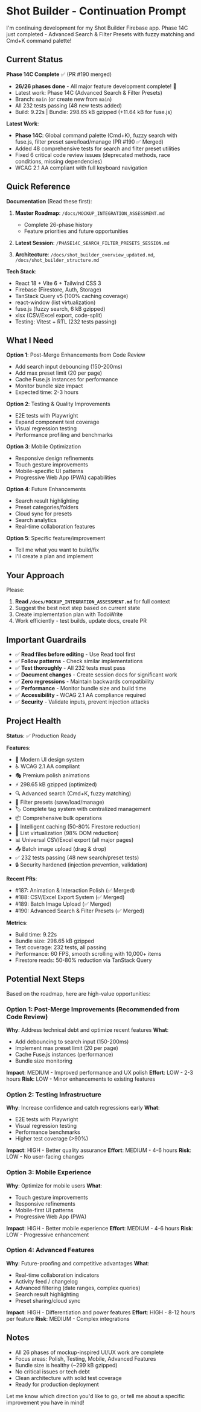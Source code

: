 # Shot Builder - Continuation Prompt

I'm continuing development for my Shot Builder Firebase app. Phase 14C just completed - Advanced Search & Filter Presets with fuzzy matching and Cmd+K command palette!

## Current Status

**Phase 14C Complete** ✅ (PR #190 merged)
- **26/26 phases done** - All major feature development complete! 🎉
- Latest work: Phase 14C (Advanced Search & Filter Presets)
- Branch: `main` (or create new from `main`)
- All 232 tests passing (48 new tests added)
- Build: 9.22s | Bundle: 298.65 kB gzipped (+11.64 kB for fuse.js)

**Latest Work**:
- **Phase 14C**: Global command palette (Cmd+K), fuzzy search with fuse.js, filter preset save/load/manage (PR #190 ✅ Merged)
- Added 48 comprehensive tests for search and filter preset utilities
- Fixed 6 critical code review issues (deprecated methods, race conditions, missing dependencies)
- WCAG 2.1 AA compliant with full keyboard navigation

## Quick Reference

**Documentation** (Read these first):
1. **Master Roadmap**: `/docs/MOCKUP_INTEGRATION_ASSESSMENT.md`
   - Complete 26-phase history
   - Feature priorities and future opportunities

2. **Latest Session**: `/PHASE14C_SEARCH_FILTER_PRESETS_SESSION.md`

3. **Architecture**: `/docs/shot_builder_overview_updated.md`, `/docs/shot_builder_structure.md`

**Tech Stack**:
- React 18 + Vite 6 + Tailwind CSS 3
- Firebase (Firestore, Auth, Storage)
- TanStack Query v5 (100% caching coverage)
- react-window (list virtualization)
- fuse.js (fuzzy search, 6 kB gzipped)
- xlsx (CSV/Excel export, code-split)
- Testing: Vitest + RTL (232 tests passing)

## What I Need

**Option 1**: Post-Merge Enhancements from Code Review
- Add search input debouncing (150-200ms)
- Add max preset limit (20 per page)
- Cache Fuse.js instances for performance
- Monitor bundle size impact
- Expected time: 2-3 hours

**Option 2**: Testing & Quality Improvements
- E2E tests with Playwright
- Expand component test coverage
- Visual regression testing
- Performance profiling and benchmarks

**Option 3**: Mobile Optimization
- Responsive design refinements
- Touch gesture improvements
- Mobile-specific UI patterns
- Progressive Web App (PWA) capabilities

**Option 4**: Future Enhancements
- Search result highlighting
- Preset categories/folders
- Cloud sync for presets
- Search analytics
- Real-time collaboration features

**Option 5**: Specific feature/improvement
- Tell me what you want to build/fix
- I'll create a plan and implement

## Your Approach

Please:
1. **Read `/docs/MOCKUP_INTEGRATION_ASSESSMENT.md`** for full context
2. Suggest the best next step based on current state
3. Create implementation plan with TodoWrite
4. Work efficiently - test builds, update docs, create PR

## Important Guardrails

- ✅ **Read files before editing** - Use Read tool first
- ✅ **Follow patterns** - Check similar implementations
- ✅ **Test thoroughly** - All 232 tests must pass
- ✅ **Document changes** - Create session docs for significant work
- ✅ **Zero regressions** - Maintain backwards compatibility
- ✅ **Performance** - Monitor bundle size and build time
- ✅ **Accessibility** - WCAG 2.1 AA compliance required
- ✅ **Security** - Validate inputs, prevent injection attacks

## Project Health

**Status**: ✅ Production Ready

**Features**:
- 🎨 Modern UI design system
- ♿ WCAG 2.1 AA compliant
- 🎭 Premium polish animations
- ⚡ 298.65 kB gzipped (optimized)
- 🔍 Advanced search (Cmd+K, fuzzy matching)
- 💾 Filter presets (save/load/manage)
- 🏷️ Complete tag system with centralized management
- 📦 Comprehensive bulk operations
- 💾 Intelligent caching (50-80% Firestore reduction)
- 📜 List virtualization (98% DOM reduction)
- 📊 Universal CSV/Excel export (all major pages)
- 📤 Batch image upload (drag & drop)
- ✅ 232 tests passing (48 new search/preset tests)
- 🔒 Security hardened (injection prevention, validation)

**Recent PRs**:
- #187: Animation & Interaction Polish (✅ Merged)
- #188: CSV/Excel Export System (✅ Merged)
- #189: Batch Image Upload (✅ Merged)
- #190: Advanced Search & Filter Presets (✅ Merged)

**Metrics**:
- Build time: 9.22s
- Bundle size: 298.65 kB gzipped
- Test coverage: 232 tests, all passing
- Performance: 60 FPS, smooth scrolling with 10,000+ items
- Firestore reads: 50-80% reduction via TanStack Query

## Potential Next Steps

Based on the roadmap, here are high-value opportunities:

### Option 1: Post-Merge Improvements (Recommended from Code Review)
**Why**: Address technical debt and optimize recent features
**What**:
- Add debouncing to search input (150-200ms)
- Implement max preset limit (20 per page)
- Cache Fuse.js instances (performance)
- Bundle size monitoring

**Impact**: MEDIUM - Improved performance and UX polish
**Effort**: LOW - 2-3 hours
**Risk**: LOW - Minor enhancements to existing features

### Option 2: Testing Infrastructure
**Why**: Increase confidence and catch regressions early
**What**:
- E2E tests with Playwright
- Visual regression testing
- Performance benchmarks
- Higher test coverage (>90%)

**Impact**: HIGH - Better quality assurance
**Effort**: MEDIUM - 4-6 hours
**Risk**: LOW - No user-facing changes

### Option 3: Mobile Experience
**Why**: Optimize for mobile users
**What**:
- Touch gesture improvements
- Responsive refinements
- Mobile-first UI patterns
- Progressive Web App (PWA)

**Impact**: HIGH - Better mobile experience
**Effort**: MEDIUM - 4-6 hours
**Risk**: LOW - Progressive enhancement

### Option 4: Advanced Features
**Why**: Future-proofing and competitive advantages
**What**:
- Real-time collaboration indicators
- Activity feed / changelog
- Advanced filtering (date ranges, complex queries)
- Search result highlighting
- Preset sharing/cloud sync

**Impact**: HIGH - Differentiation and power features
**Effort**: HIGH - 8-12 hours per feature
**Risk**: MEDIUM - Complex integrations

## Notes

- All 26 phases of mockup-inspired UI/UX work are complete
- Focus areas: Polish, Testing, Mobile, Advanced Features
- Bundle size is healthy (~299 kB gzipped)
- No critical issues or tech debt
- Clean architecture with solid test coverage
- Ready for production deployment

Let me know which direction you'd like to go, or tell me about a specific improvement you have in mind!

